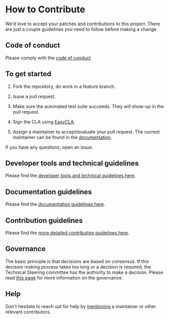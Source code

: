 # How to Contribute

We'd love to accept your patches and contributions to this project. There are just a couple guidelines you need to follow before making a change.

## Code of conduct

Please comply with the [code of conduct](https://grid-exchange-fabric.gitbook.io/gxf/opensourcecommunity/code-of-conduct) 

## To get started

1. Fork the repository, do work in a feature branch.

2. Issue a pull request.

3. Make sure the automated test suite succeeds. They will show-up in the pull request.

4. Sign the CLA using [EasyCLA](https://easycla.lfx.linuxfoundation.org/).

5. Assign a maintainer to accept/evaluate your pull request. The current maintainer can be found in the [documentation](https://grid-exchange-fabric.gitbook.io/gxf/opensourcecommunity/governance).

If you have any questions, open an issue.

## Developer tools and technical guidelines

Please find the [developer tools and technical guidelines here](https://grid-exchange-fabric.gitbook.io/gxf/opensourcecommunity/toolsguidelinesci).

## Documentation guidelines

Please find the [documentation guidelines here](https://grid-exchange-fabric.gitbook.io/gxf/opensourcecommunity/contributing-to-documentation).

## Contribution guidelines

Please find the [more detailed contribution guidelines here](https://grid-exchange-fabric.gitbook.io/gxf/opensourcecommunity/contributing-to-the-code).

## Governance 

The basic principle is that decisions are based on consensus. If this decision making process takes too long or a decision is required, the Technical Steering committee has the authority to make a decision. Please read [this page](https://grid-exchange-fabric.gitbook.io/gxf/opensourcecommunity/governance) for more information on the governance.

## Help

Don't hesitate to reach out for help by [mentioning](https://github.com/blog/821-mention-somebody-they-re-notified) a maintainer or other relevant contributors.

